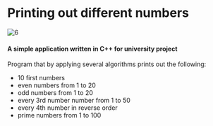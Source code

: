 # Printing out different numbers

![6](https://user-images.githubusercontent.com/45263429/58910102-02a5e400-8715-11e9-9b64-fea07788ab51.png)

#### A simple application written in C++ for university project

Program that by applying several algorithms prints out the following:

- 10 first numbers
- even numbers from 1 to 20
- odd numbers from 1 to 20
- every 3rd number number from 1 to 50
- every 4th number in reverse order
- prime numbers from 1 to 100


